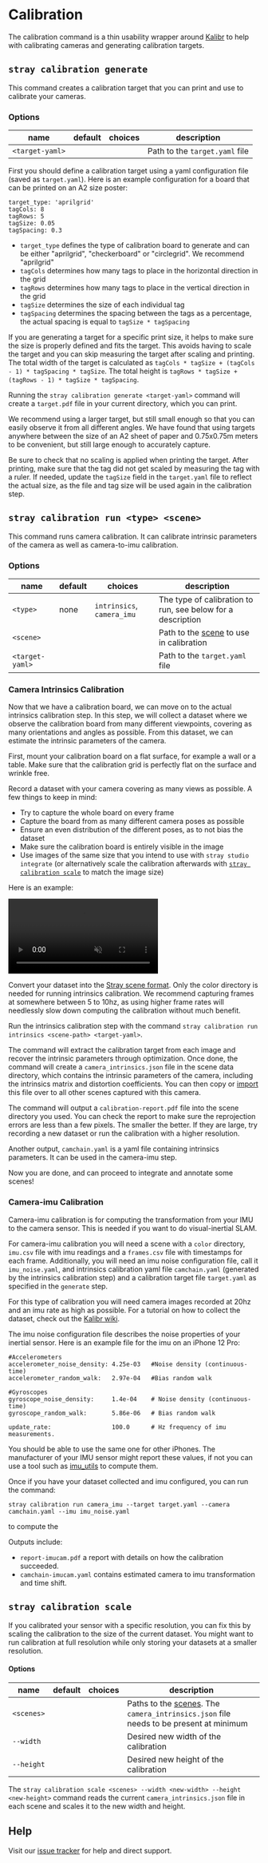 # Calibration

The calibration command is a thin usability wrapper around [Kalibr](https://github.com/ethz-asl/kalibr) to help with calibrating cameras and generating calibration targets.

## `stray calibration generate`

This command creates a calibration target that you can print and use to calibrate your cameras.

### Options

|name|default|choices|description|
|---|---|---|---|
|`<target-yaml>`| | |Path to the `target.yaml` file|

First you should define a calibration target using a yaml configuration file (saved as `target.yaml`). Here is an example configuration for a board that can be printed on an A2 size poster:
```
target_type: 'aprilgrid'
tagCols: 8
tagRows: 5
tagSize: 0.05
tagSpacing: 0.3
```

- `target_type` defines the type of calibration board to generate and can be either "aprilgrid", "checkerboard" or "circlegrid". We recommend "aprilgrid"
- `tagCols` determines how many tags to place in the horizontal direction in the grid
- `tagRows` determines how many tags to place in the vertical direction in the grid
- `tagSize` determines the size of each individual tag
- `tagSpacing` determines the spacing between the tags as a percentage, the actual spacing is equal to `tagSize * tagSpacing`

If you are generating a target for a specific print size, it helps to make sure the size is properly defined and fits the target. This avoids having to scale the target and you can skip measuring the target after scaling and printing. The total width of the target is calculated as `tagCols * tagSize + (tagCols - 1) * tagSpacing * tagSize`. The total height is `tagRows * tagSize + (tagRows - 1) * tagSize * tagSpacing`.


Running the `stray calibration generate <target-yaml>` command will create a `target.pdf` file in your current directory, which you can print.

We recommend using a larger target, but still small enough so that you can easily observe it from all different angles. We have found that using targets anywhere between the size of an A2 sheet of paper and 0.75x0.75m meters to be convenient, but still large enough to accurately capture.

Be sure to check that no scaling is applied when printing the target. After printing, make sure that the tag did not get scaled by measuring the tag with a ruler. If needed, update the `tagSize` field in the `target.yaml` file to reflect the actual size, as the file and tag size will be used again in the calibration step.

## `stray calibration run <type> <scene>`

This command runs camera calibration. It can calibrate intrinsic parameters of the camera as well as camera-to-imu calibration.

### Options

|name|default|choices|description|
|---|---|---|---|
|`<type>`| none | `intrinsics`, `camera_imu`| The type of calibration to run, see below for a description|
|`<scene>`| | |Path to the [scene](/formats/data.html) to use in calibration|
|`<target-yaml>`| | |Path to the `target.yaml` file|

### Camera Intrinsics Calibration

Now that we have a calibration board, we can move on to the actual intrinsics calibration step. In this step, we will collect a dataset where we observe the calibration board from many different viewpoints, covering as many orientations and angles as possible. From this dataset, we can estimate the intrinsic parameters of the camera.

First, mount your calibration board on a flat surface, for example a wall or a table. Make sure that the calibration grid is perfectly flat on the surface and wrinkle free.

Record a dataset with your camera covering as many views as possible. A few things to keep in mind:
- Try to capture the whole board on every frame
- Capture the board from as many different camera poses as possible
- Ensure an even distribution of the different poses, as to not bias the dataset
- Make sure the calibration board is entirely visible in the image
- Use images of the same size that you intend to use with `stray studio integrate` (or alternatively scale the calibration afterwards with [`stray calibration scale`](/commands/calibration.md#stray-calibration-scale) to match the image size)

Here is an example:

<video autoplay loop muted playsinline controls >
    <source src="https://stray-data.nyc3.digitaloceanspaces.com/website/calibration.mp4"
            type="video/mp4">
</video>

Convert your dataset into the [Stray scene format](/formats/data.html). Only the color directory is needed for running intrinsics calibration. We recommend capturing frames at somewhere between 5 to 10hz, as using higher frame rates will needlessly slow down computing the calibration without much benefit.

Run the intrinsics calibration step with the command `stray calibration run intrinsics <scene-path> <target-yaml>`.

The command will extract the calibration target from each image and recover the intrinsic parameters through optimization. Once done, the command will create a `camera_intrinsics.json` file in the scene data directory, which contains the intrinsic parameters of the camera, including the intrinsics matrix and distortion coefficients. You can then copy or [import](/commands/dataset.md#stray-dataset-import) this file over to all other scenes captured with this camera.

The command will output a `calibration-report.pdf` file into the scene directory you used. You can check the report to make sure the reprojection errors are less than a few pixels. The smaller the better. If they are large, try recording a new dataset or run the calibration with a higher resolution.

Another output, `camchain.yaml` is a yaml file containing intrinsics parameters. It can be used in the camera-imu step.

Now you are done, and can proceed to integrate and annotate some scenes!


### Camera-imu Calibration

Camera-imu calibration is for computing the transformation from your IMU to the camera sensor. This is needed if you want to do visual-inertial SLAM.

For camera-imu calibration you will need a scene with a `color` directory, `imu.csv` file with imu readings and a `frames.csv` file with timestamps for each frame. Additionally, you will need an imu noise configuration file, call it `imu_noise.yaml`, and intrinsics calibration yaml file `camchain.yaml` (generated by the intrinsics calibration step) and a calibration target file `target.yaml` as specified in the `generate` step.

For this type of calibration you will need camera images recorded at 20hz and an imu rate as high as possible. For a tutorial on how to collect the dataset, check out the [Kalibr wiki](https://github.com/ethz-asl/kalibr/wiki/camera-imu-calibration).

The imu noise configuration file describes the noise properties of your inertial sensor. Here is an example file for the imu on an iPhone 12 Pro:
```
#Accelerometers
accelerometer_noise_density: 4.25e-03   #Noise density (continuous-time)
accelerometer_random_walk:   2.97e-04   #Bias random walk

#Gyroscopes
gyroscope_noise_density:     1.4e-04    # Noise density (continuous-time)
gyroscope_random_walk:       5.86e-06   # Bias random walk

update_rate:                 100.0      # Hz frequency of imu measurements.
```

You should be able to use the same one for other iPhones. The manufacturer of your IMU sensor might report these values, if not you can use a tool such as [imu_utils](https://github.com/gaowenliang/imu_utils) to compute them.

Once if you have your dataset collected and imu configured, you can run the command:
```
stray calibration run camera_imu --target target.yaml --camera camchain.yaml --imu imu_noise.yaml
```
to compute the

Outputs include:
- `report-imucam.pdf` a report with details on how the calibration succeeded.
- `camchain-imucam.yaml` contains estimated camera to imu transformation and time shift.

## `stray calibration scale`

If you calibrated your sensor with a specific resolution, you can fix this by scaling the calibration to the size of the current dataset. You might want to run calibration at full resolution while only storing your datasets at a smaller resolution.

#### Options

|name|default|choices|description|
|---|---|---|---|
|`<scenes>`| | |Paths to the [scenes](/formats/data.html). The `camera_intrinsics.json` file needs to be present at minimum|
|`--width`| | |Desired new width of the calibration|
|`--height`| | |Desired new height of the calibration|

The `stray calibration scale <scenes> --width <new-width> --height <new-height>` command reads the current `camera_intrinsics.json` file in each scene and scales it to the new width and height.

## Help

Visit our [issue tracker](https://github.com/StrayRobots/issues) for help and direct support.
